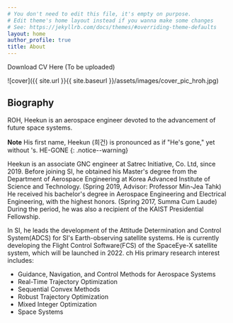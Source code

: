 ```yaml
---
# You don't need to edit this file, it's empty on purpose.
# Edit theme's home layout instead if you wanna make some changes
# See: https://jekyllrb.com/docs/themes/#overriding-theme-defaults
layout: home
author_profile: true
title: About
---
```


Download CV Here (To be uploaded)

![cover]({{ site.url }}{{ site.baseurl }}/assets/images/cover_pic_hroh.jpg)


## Biography
ROH, Heekun is an aerospace engineer devoted to the advancement of future space systems. 

**Note** His first name, Heekun (희건) is pronounced as if "He's gone," yet without 's. HE-GONE
{: .notice--warning}

Heekun is an associate GNC engineer at Satrec Initiative, Co. Ltd, since 2019. 
Before joining SI, he obtained his Master's degree from the Department of Aerospace Engineering at Korea Advanced Institute of Science and Technology. (Spring 2019, Advisor: Professor Min-Jea Tahk)
He received his bachelor's degree in Aerospace Engineering and Electrical Engineering, with the highest honors. (Spring 2017, Summa Cum Laude) 
During the period, he was also a recipient of the KAIST Presidential Fellowship. 

In SI, he leads the development of the Attitude Determination and Control System(ADCS) for SI's Earth-observing satellite systems. 
He is currently developing the Flight Control Software(FCS) of the SpaceEye-X satellite system, which will be launched in 2022.
ch
His primary research interest includes: 
- Guidance, Navigation, and Control Methods for Aerospace Systems
- Real-Time Trajectory Optimization
- Sequential Convex Methods 
- Robust Trajectory Optimization 
- Mixed Integer Optimization 
- Space Systems 


